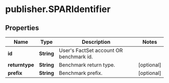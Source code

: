 # publisher.SPARIdentifier

## Properties

Name | Type | Description | Notes
------------ | ------------- | ------------- | -------------
**id** | **String** | User&#39;s FactSet account OR benchmark id. | 
**returntype** | **String** | Benchmark return type. | [optional] 
**prefix** | **String** | Benchmark prefix. | [optional] 


